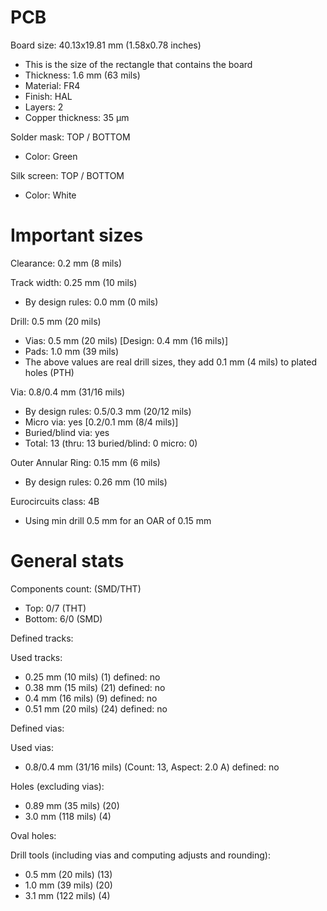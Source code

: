 # PCB

Board size: 40.13x19.81 mm (1.58x0.78 inches)

- This is the size of the rectangle that contains the board
- Thickness: 1.6 mm (63 mils)
- Material: FR4
- Finish: HAL
- Layers: 2
- Copper thickness: 35 µm

Solder mask: TOP / BOTTOM

- Color: Green

Silk screen: TOP / BOTTOM

- Color: White


# Important sizes

Clearance: 0.2 mm (8 mils)

Track width: 0.25 mm (10 mils)

- By design rules: 0.0 mm (0 mils)

Drill: 0.5 mm (20 mils)

- Vias: 0.5 mm (20 mils) [Design: 0.4 mm (16 mils)]
- Pads: 1.0 mm (39 mils)
- The above values are real drill sizes, they add 0.1 mm (4 mils) to plated holes (PTH)

Via: 0.8/0.4 mm (31/16 mils)

- By design rules: 0.5/0.3 mm (20/12 mils)
- Micro via: yes [0.2/0.1 mm (8/4 mils)]
- Buried/blind via: yes
- Total: 13 (thru: 13 buried/blind: 0 micro: 0)

Outer Annular Ring: 0.15 mm (6 mils)

- By design rules: 0.26 mm (10 mils)

Eurocircuits class: 4B
- Using min drill 0.5 mm for an OAR of 0.15 mm


# General stats

Components count: (SMD/THT)

- Top: 0/7 (THT)
- Bottom: 6/0 (SMD)

Defined tracks:


Used tracks:

- 0.25 mm (10 mils) (1) defined: no
- 0.38 mm (15 mils) (21) defined: no
- 0.4 mm (16 mils) (9) defined: no
- 0.51 mm (20 mils) (24) defined: no

Defined vias:


Used vias:

- 0.8/0.4 mm (31/16 mils) (Count: 13, Aspect: 2.0 A) defined: no

Holes (excluding vias):

- 0.89 mm (35 mils) (20)
- 3.0 mm (118 mils) (4)

Oval holes:


Drill tools (including vias and computing adjusts and rounding):

- 0.5 mm (20 mils) (13)
- 1.0 mm (39 mils) (20)
- 3.1 mm (122 mils) (4)




